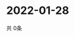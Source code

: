 # 2022-01-28
  共 0条

  <!-- BEGIN -->
  <!-- 最后更新时间Fri Jan 28 2022 16:06:16 GMT+0000 (Coordinated Universal Time) -->
  
  <!-- END -->
  
  